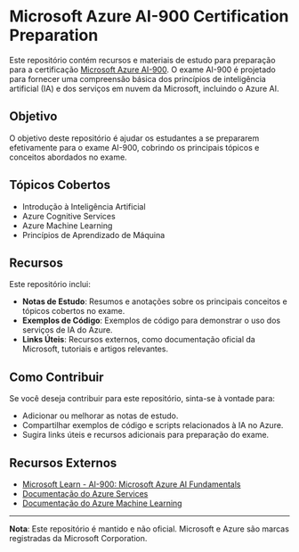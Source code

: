 # Microsoft Azure AI-900 Certification Preparation

Este repositório contém recursos e materiais de estudo para preparação para a certificação [Microsoft Azure AI-900](https://learn.microsoft.com/en-us/certifications/exams/ai-900). O exame AI-900 é projetado para fornecer uma compreensão básica dos princípios de inteligência artificial (IA) e dos serviços em nuvem da Microsoft, incluindo o Azure AI.

## Objetivo

O objetivo deste repositório é ajudar os estudantes a se prepararem efetivamente para o exame AI-900, cobrindo os principais tópicos e conceitos abordados no exame.

## Tópicos Cobertos

- Introdução à Inteligência Artificial
- Azure Cognitive Services
- Azure Machine Learning
- Princípios de Aprendizado de Máquina

## Recursos

Este repositório inclui:

- **Notas de Estudo**: Resumos e anotações sobre os principais conceitos e tópicos cobertos no exame.
- **Exemplos de Código**: Exemplos de código para demonstrar o uso dos serviços de IA do Azure.
- **Links Úteis**: Recursos externos, como documentação oficial da Microsoft, tutoriais e artigos relevantes.

## Como Contribuir

Se você deseja contribuir para este repositório, sinta-se à vontade para:

- Adicionar ou melhorar as notas de estudo.
- Compartilhar exemplos de código e scripts relacionados à IA no Azure.
- Sugira links úteis e recursos adicionais para preparação do exame.

## Recursos Externos

- [Microsoft Learn - AI-900: Microsoft Azure AI Fundamentals](https://learn.microsoft.com/en-us/credentials/certifications/exams/ai-900/)
- [Documentação do Azure Services](https://learn.microsoft.com/en-us/azure/ai-services/)
- [Documentação do Azure Machine Learning](https://docs.microsoft.com/en-us/azure/machine-learning/)

---

**Nota**: Este repositório é mantido e não oficial. Microsoft e Azure são marcas registradas da Microsoft Corporation.
